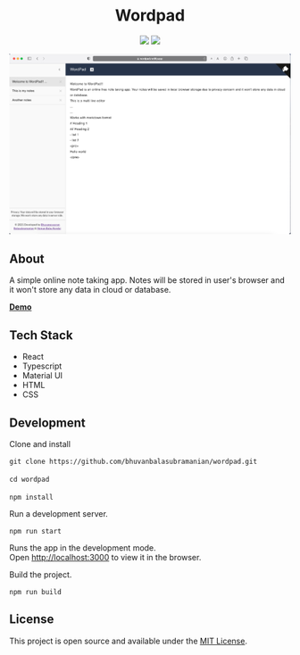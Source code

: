 <h1 align='center'>Wordpad</h1>

<p align="center">
 <img src="https://img.shields.io/badge/License-MIT-blue.svg"/>
<a href="https://app.netlify.com/sites/wordpad/deploys"><img src="https://api.netlify.com/api/v1/badges/306a2a36-01e4-442c-bcb2-5c741ccfc541/deploy-status"></a>
</p>

<div align="center">
    <img src='./public/wordpad-snapshot.png'/>
</div>

## About

A simple online note taking app. Notes will be stored in user's browser and it won't store any data in cloud or database.

**[Demo](https://wordpad.netlify.app)**

## Tech Stack

- React
- Typescript
- Material UI
- HTML
- CSS

## Development

Clone and install

```shell
git clone https://github.com/bhuvanbalasubramanian/wordpad.git

cd wordpad

npm install
```

Run a development server.

```shell
npm run start
```

Runs the app in the development mode.\
Open [http://localhost:3000](http://localhost:3000) to view it in the browser.

Build the project.

```shell
npm run build
```

## License

This project is open source and available under the [MIT License](LICENSE).
